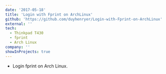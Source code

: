 ```yaml
---
date: '2017-05-18'
title: 'Login with Fprint on ArchLinux'
github: 'https://github.com/duyhenryer/Login-with-Fprint-on-ArchLinux'
external: ''
tech:
  - Thinkpad T430
  - fprint
  - Arch Linux
company: ''
showInProjects: true
---
```


- Login fprint on Arch Linux.
